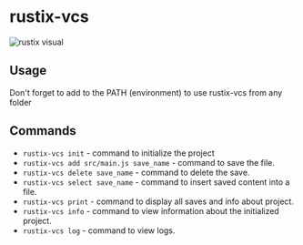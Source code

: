 # rustix-vcs

![rustix visual](https://github.com/nkr413/rustix-vcs/blob/main/docs/pics/rustix-visual-1.png)

## Usage

Don't forget to add to the PATH (environment) to use rustix-vcs from any folder

## Commands
- ```rustix-vcs init``` - command to initialize the project
- ```rustix-vcs add src/main.js save_name``` - command to save the file.
- ```rustix-vcs delete save_name``` - command to delete the save.
- ```rustix-vcs select save_name``` - command to insert saved content into a file.
- ```rustix-vcs print``` - command to display all saves and info about project.
- ```rustix-vcs info``` - command to view information about the initialized project.
- ```rustix-vcs log``` - command to view logs.

